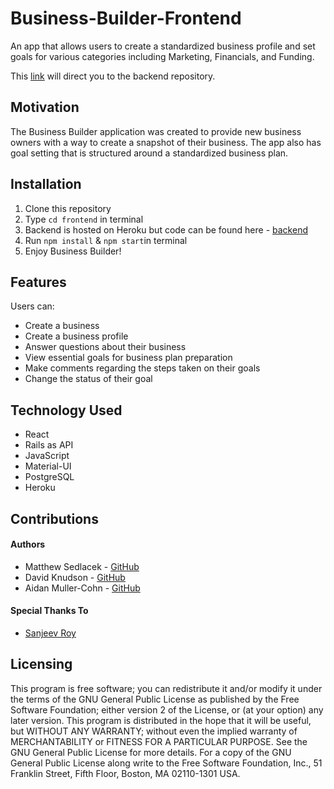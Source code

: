 # Business-Builder-Frontend

An app that allows users to create a standardized business profile and set goals for various categories including Marketing, Financials, and Funding.

This [link](https://github.com/matthewsedlacek/Business-Builder-Backend) will direct you to the backend repository.

## Motivation

The Business Builder application was created to provide new business owners with a way to create a snapshot of their business. The app also has goal setting that is structured around a standardized business plan.

## Installation

1. Clone this repository
2. Type `cd frontend` in terminal
3. Backend is hosted on Heroku but code can be found here - [backend](https://github.com/matthewsedlacek/Business-Builder-Backend)
4. Run `npm install` & `npm start`in terminal
5. Enjoy Business Builder!

## Features

Users can:

- Create a business
- Create a business profile
- Answer questions about their business
- View essential goals for business plan preparation
- Make comments regarding the steps taken on their goals
- Change the status of their goal

## Technology Used

- React
- Rails as API
- JavaScript
- Material-UI
- PostgreSQL
- Heroku

## Contributions

#### Authors

- Matthew Sedlacek - [GitHub](https://github.com/matthewsedlacek)
- David Knudson - [GitHub](https://github.com/djknudson)
- Aidan Muller-Cohn - [GitHub](https://github.com/aidanmc95)

#### Special Thanks To

- [Sanjeev Roy](https://www.slideshare.net/sanju7777777/business-plan-format-8859966)

## Licensing

This program is free software; you can redistribute it and/or modify it under the terms of the GNU General Public License as published by the Free Software Foundation; either version 2 of the License, or (at your option) any later version.
This program is distributed in the hope that it will be useful, but WITHOUT ANY WARRANTY; without even the implied warranty of MERCHANTABILITY or FITNESS FOR A PARTICULAR PURPOSE. See the GNU General Public License for more details.
For a copy of the GNU General Public License along write to the Free Software Foundation, Inc., 51 Franklin Street, Fifth Floor, Boston, MA 02110-1301 USA.

